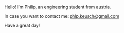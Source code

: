 Hello! I'm Philip, an engineering student from austria.

In case you want to contact me: phlp.keusch@gmail.com

Have a great day!
